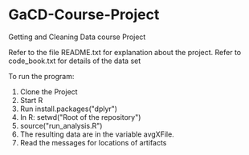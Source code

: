 # GaCD-Course-Project


Getting and Cleaning Data course Project

Refer to the file README.txt for explanation about the project.
Refer to code_book.txt for details of the data set

To run the program:
1. Clone the Project
2. Start R
3. Run install.packages("dplyr")
4. In R: setwd("Root of the repository")
5. source("run_analysis.R")
6. The resulting data are in the variable avgXFile.
7. Read the messages for locations of artifacts
